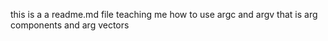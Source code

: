 this is a a readme.md file teaching me how to use argc and argv that is arg components and arg vectors
